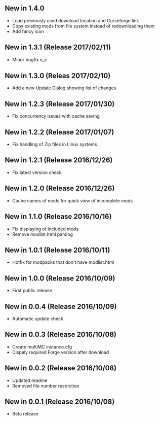 ﻿## New in 1.4.0
* Load previously used download location and Curseforge link
* Copy existing mods from file system instead of redownloading them
* Add fancy icon

## New in 1.3.1 (Release 2017/02/11)
* Minor bugfix ಠ_ಠ

## New in 1.3.0 (Releas 2017/02/10)
* Add a new Update Dialog showing list of changes

## New in 1.2.3 (Release 2017/01/30)
* Fix concurrency issues with cache saving

## New in 1.2.2 (Release 2017/01/07)
* Fix handling of Zip files in Linux systems

## New in 1.2.1 (Release 2016/12/26)
* Fix latest version check

## New in 1.2.0 (Release 2016/12/26)
* Cache names of mods for quick view of incomplete mods

## New in 1.1.0 (Release 2016/10/16)
* Fix displaying of included mods
* Remove modlist.html parsing

## New in 1.0.1 (Release 2016/10/11)
* Hotfix for modpacks that don't have modlist.html

## New in 1.0.0 (Release 2016/10/09)
* First public release

## New in 0.0.4 (Release 2016/10/09)
* Automatic update check

## New in 0.0.3 (Release 2016/10/08)
* Create multiMC instance.cfg
* Dispaly required Forge version after download

## New in 0.0.2 (Release 2016/10/08)
* Updated readme
* Removed file number restriction

## New in 0.0.1 (Release 2016/10/08)
* Beta release
